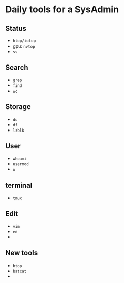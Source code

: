 # Daily tools for a SysAdmin

## Status
* `htop/iotop`
* gpu: `nvtop`
* `ss`

## Search
* `grep`
* `find`
* `wc`

## Storage
* `du`
* `df`
* `lsblk`

## User
* `whoami`
* `usermod`
* `w`

## terminal
* `tmux`

## Edit
* `vim`
* `ed`
* 

## New tools
* `btop`
* `batcat`
* 


